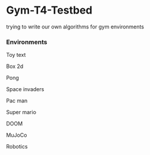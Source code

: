 # Gym-T4-Testbed
trying to write our own algorithms for gym environments


### Environments 

Toy text

Box 2d

Pong

Space invaders

Pac man

Super mario

DOOM

MuJoCo

Robotics

